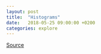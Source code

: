 ```yaml
---
layout: post
title:  "Histograms"
date:   2018-05-25 09:00:00 +0200
categories: explore
---
```


<div class="fullwidth">
  <p id="viewof-threshold"></p>
  <div id="chart"></div>
</div>

<script type="module">

  // NOTEBOOK CONFIGURATION
  import notebook from "https://api.observablehq.com/d/6e56831344136167.js?key=cdc0537b1eb54812";
  const renders = {
    "viewof threshold": "#viewof-threshold",
    "chart": "#chart",
  };

  // BOILERPLATE
  import {Inspector, Runtime} from "https://unpkg.com/@observablehq/notebook-runtime@1.2.0?module";
  for (let i in renders) {
    let s = renders[i], a = s.match(/^\w+/);
    if (a) {
      renders[i] = document.createElement(a[0]);
      target.appendChild(renders[i]);
      if (a = s.match(/\.(\w+)$/))
        renders[i].className = a[1]; 
    }
    else
      renders[i] = document.querySelector(renders[i]);
  }
  Runtime.load(notebook, (variable) => {
    if (renders[variable.name]) {
      return new Inspector(renders[variable.name]);
    } else {
      // return true; // uncomment to run hidden cells
    }
  });
</script>


<style>
/* https://css-tricks.com/full-width-containers-limited-width-parents/ */
.fullwidth {
  width: 100vw;
  position: relative;
  left: 50%;
  right: 50%;
  margin-left: -50vw;
  margin-right: -50vw;
}
.observablehq--error { color: red }
#visual { min-height: 40vw }
</style>


[Source](https://beta.observablehq.com/@johnburnmurdoch/histograms)